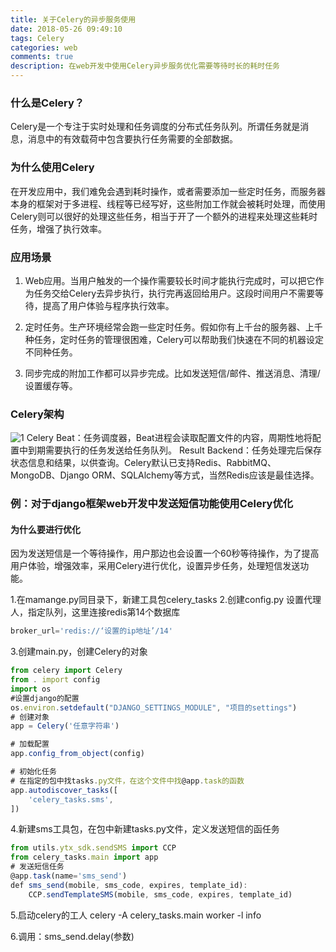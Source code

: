 ```yaml
---
title: 关于Celery的异步服务使用
date: 2018-05-26 09:49:10
tags: Celery
categories: web
comments: true
description: 在web开发中使用Celery异步服务优化需要等待时长的耗时任务
---
```


### 什么是Celery？
Celery是一个专注于实时处理和任务调度的分布式任务队列。所谓任务就是消息，消息中的有效载荷中包含要执行任务需要的全部数据。

### 为什么使用Celery

在开发应用中，我们难免会遇到耗时操作，或者需要添加一些定时任务，而服务器本身的框架对于多进程、线程等已经写好，这些附加工作就会被耗时处理，而使用Celery则可以很好的处理这些任务，相当于开了一个额外的进程来处理这些耗时任务，增强了执行效率。

### 应用场景
1. Web应用。当用户触发的一个操作需要较长时间才能执行完成时，可以把它作为任务交给Celery去异步执行，执行完再返回给用户。这段时间用户不需要等待，提高了用户体验与程序执行效率。


2. 定时任务。生产环境经常会跑一些定时任务。假如你有上千台的服务器、上千种任务，定时任务的管理很困难，Celery可以帮助我们快速在不同的机器设定不同种任务。


3. 同步完成的附加工作都可以异步完成。比如发送短信/邮件、推送消息、清理/设置缓存等。

### Celery架构


![1](1.jpg)
Celery Beat：任务调度器，Beat进程会读取配置文件的内容，周期性地将配置中到期需要执行的任务发送给任务队列。
Result Backend：任务处理完后保存状态信息和结果，以供查询。Celery默认已支持Redis、RabbitMQ、MongoDB、Django ORM、SQLAlchemy等方式，当然Redis应该是最佳选择。

### 例：对于django框架web开发中发送短信功能使用Celery优化

#### 为什么要进行优化
因为发送短信是一个等待操作，用户那边也会设置一个60秒等待操作，为了提高用户体验，增强效率，采用Celery进行优化，设置异步任务，处理短信发送功能。

1.在mamange.py同目录下，新建工具包celery_tasks
2.创建config.py
	设置代理人，指定队列，这里连接redis第14个数据库
	

``` javascript
broker_url='redis://‘设置的ip地址’/14'
```

3.创建main.py，创建Celery的对象

``` javascript
from celery import Celery
from . import config
import os
#设置django的配置
os.environ.setdefault("DJANGO_SETTINGS_MODULE", "项目的settings")
# 创建对象
app = Celery('任意字符串')

# 加载配置
app.config_from_object(config)

# 初始化任务
# 在指定的包中找tasks.py文件，在这个文件中找@app.task的函数
app.autodiscover_tasks([
    'celery_tasks.sms',
])

```

4.新建sms工具包，在包中新建tasks.py文件，定义发送短信的函任务

``` javascript
from utils.ytx_sdk.sendSMS import CCP
from celery_tasks.main import app
# 发送短信任务
@app.task(name='sms_send')
def sms_send(mobile, sms_code, expires, template_id):
    CCP.sendTemplateSMS(mobile, sms_code, expires, template_id)
```

5.启动celery的工人
	celery -A celery_tasks.main worker -l info
	
6.调用：sms_send.delay(参数)



